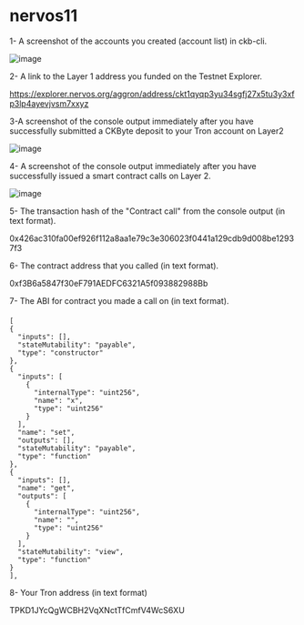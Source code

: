 # nervos11
1- A screenshot of the accounts you created (account list) in ckb-cli.

![image](https://user-images.githubusercontent.com/89750355/131336621-dff56a84-4154-40d1-8ce8-5ecc3630481d.png)

2- A link to the Layer 1 address you funded on the Testnet Explorer.

https://explorer.nervos.org/aggron/address/ckt1qyqp3yu34sgfj27x5tu3y3xfp3lp4ayevjvsm7xxyz

3-A screenshot of the console output immediately after you have successfully submitted a CKByte deposit to your Tron account on Layer2

![image](https://user-images.githubusercontent.com/89750355/131340289-406ccb79-3615-4f36-a876-c08c4e972ed2.png)

4- A screenshot of the console output immediately after you have successfully issued a smart contract calls on Layer 2.

![image](https://user-images.githubusercontent.com/89750355/131345478-626b4ccd-7eef-43f2-934f-ed5c63a07be0.png)

5- The transaction hash of the "Contract call" from the console output (in text format).

  0x426ac310fa00ef926f112a8aa1e79c3e306023f0441a129cdb9d008be12937f3

6- The contract address that you called (in text format).

  0xf3B6a5847f30eF791AEDFC6321A5f093882988Bb
  
7- The ABI for contract you made a call on (in text format).

 ####
    [
    {
      "inputs": [],
      "stateMutability": "payable",
      "type": "constructor"
    },
    {
      "inputs": [
        {
          "internalType": "uint256",
          "name": "x",
          "type": "uint256"
        }
      ],
      "name": "set",
      "outputs": [],
      "stateMutability": "payable",
      "type": "function"
    },
    {
      "inputs": [],
      "name": "get",
      "outputs": [
        {
          "internalType": "uint256",
          "name": "",
          "type": "uint256"
        }
      ],
      "stateMutability": "view",
      "type": "function"
    }
    ],
  
  8- Your Tron address (in text format)
  
  TPKD1JYcQgWCBH2VqXNctTfCmfV4WcS6XU
